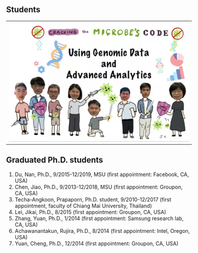 ## Students
<div>
<table border="0">
  <tr>
    <td width="50%">
      <img src="/imgs/group_now.jpg" width="100%">
    </td>
  </tr>
</table>
</div>

## Graduated Ph.D. students
1.  Du, Nan, Ph.D., 9/2015-12/2019, MSU (first appointment: Facebook, CA, USA)
2.  Chen, Jiao, Ph.D., 9/2013-12/2018, MSU (first appointment: Groupon, CA, USA)
3.  Techa-Angkoon, Prapaporn, Ph.D. student, 9/2010-12/2017 (first appointment, faculty of Chiang Mai University, Thailand)
4.  Lei, Jikai, Ph.D., 8/2015 (first appointment: Groupon, CA, USA)
5.  Zhang, Yuan, Ph.D., 1/2014 (first appointment: Samsung research lab, CA, USA)
6.  Achawanantakun, Rujira, Ph.D., 8/2014 (first appointment: Intel, Oregon, USA)
7.  Yuan, Cheng, Ph.D., 12/2014 (first appointment: Groupon, CA, USA)
